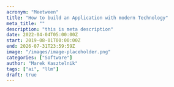 ```yaml
---
acronym: "Meetween"
title: "How to build an Application with modern Technology"
meta_title: ""
description: "this is meta description"
date: 2022-04-04T05:00:00Z
start: 2019-08-01T00:00:00Z
end: 2026-07-31T23:59:59Z
image: "/images/image-placeholder.png"
categories: ["Software"]
author: "Marek Kasztelnik"
tags: ["ai", "llm"]
draft: true
---
```

